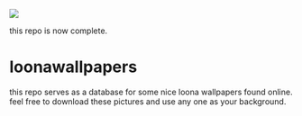 ![](https://progress-bar.dev/100/?title=completed)

this repo is now complete.

# loonawallpapers

this repo serves as a database for some nice loona wallpapers found online. feel free to download these pictures and use any one as your background.
